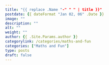 ```yaml
---
title: "{{ replace .Name "-" " " | title }}"
postdate: {{ dateFormat "Jan 02, 06" .Date }}
image: ""
description: ""
alt: ""
weight: ""
author: {{ .Site.Params.author }}
categorylink: /categories/maths-and-fun
categories: ["Maths and Fun"]
type: posts
draft: false
---
```

